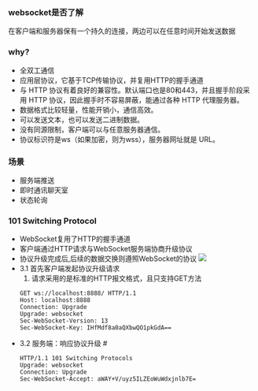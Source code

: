 ### websocket是否了解
在客户端和服务器保有一个持久的连接，两边可以在任意时间开始发送数据

### why?
* 全双工通信
* 应用层协议，它基于TCP传输协议，并复用HTTP的握手通道
* 与 HTTP 协议有着良好的兼容性。默认端口也是80和443，并且握手阶段采用 HTTP 协议，因此握手时不容易屏蔽，能通过各种 HTTP 代理服务器。
* 数据格式比较轻量，性能开销小，通信高效。
* 可以发送文本，也可以发送二进制数据。
* 没有同源限制，客户端可以与任意服务器通信。
* 协议标识符是ws（如果加密，则为wss），服务器网址就是 URL。

### 场景
* 服务端推送
* 即时通讯聊天室
* 状态轮询

### 101 Switching Protocol
* WebSocket复用了HTTP的握手通道
* 客户端通过HTTP请求与WebSocket服务端协商升级协议
* 协议升级完成后,后续的数据交换则遵照WebSocket的协议
![](http://img.zhufengpeixun.cn/websocketconnecting.jpg)
* 3.1 首先客户端发起协议升级请求
    1. 请求采用的是标准的HTTP报文格式，且只支持GET方法
    ```
    GET ws://localhost:8888/ HTTP/1.1
    Host: localhost:8888
    Connection: Upgrade
    Upgrade: websocket
    Sec-WebSocket-Version: 13
    Sec-WebSocket-Key: IHfMdf8a0aQXbwQO1pkGdA==
    ```
* 3.2 服务端：响应协议升级 #
    ```
    HTTP/1.1 101 Switching Protocols
    Upgrade: websocket
    Connection: Upgrade
    Sec-WebSocket-Accept: aWAY+V/uyz5ILZEoWuWdxjnlb7E=
    ```
